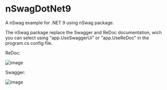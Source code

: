 # nSwagDotNet9

A nSwag example for .NET 9 using nSwag package.

The nSwag package replace the Swagger and ReDoc documentation, wich you can select using "app.UseSwaggerUi" or "app.UseReDoc" in the program.cs config file.

ReDoc:

![image](https://github.com/user-attachments/assets/48051728-6470-4454-bbce-e930b9a1f327)

Swagger:

![image](https://github.com/user-attachments/assets/35973948-fe29-4c41-930f-d1e40500aaa6)

